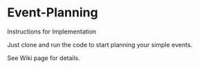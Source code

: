 # Event-Planning

Instructions for Implementation

Just clone and run the code to start planning your simple events.

See Wiki page for details.
